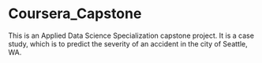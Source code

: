 # Coursera_Capstone
This is an Applied Data Science Specialization capstone project.  It is a case study, which is to predict the severity of an accident in the city of Seattle, WA.
